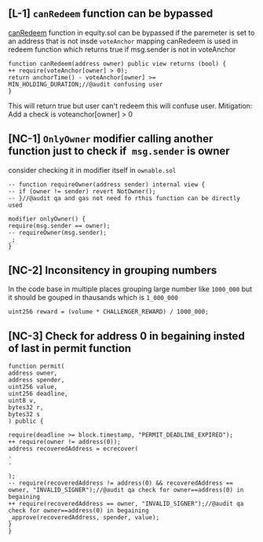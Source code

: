 
## [L-1] `canRedeem` function can be bypassed
[canRedeem](https://github.com/code-423n4/2023-04-frankencoin/blob/main/contracts/Equity.sol#L135) function in equity.sol can be bypassed if  the paremeter is set to an address that is not insde `voteAnchor` mapping
canRedeem is used in redeem function which returns true if msg.sender is not in voteAnchor
```git
function canRedeem(address owner) public view returns (bool) {
++ require(voteAnchor[owner] > 0);
return anchorTime() - voteAnchor[owner] >= MIN_HOLDING_DURATION;//@audit confusing user
}
```
This will return true but user can't redeem this will confuse user.
Mitigation: Add a check is voteanchor[owner] > 0




## [NC-1] `OnlyOwner` modifier calling another function just to check if` msg.sender` is owner
consider checking it in modifier itself in `ownable.sol`
```git
-- function requireOwner(address sender) internal view {
-- if (owner != sender) revert NotOwner();
-- }//@audit qa and gas not need fo rthis function can be directly used

modifier onlyOwner() {
require(msg.sender == owner);
-- requireOwner(msg.sender);
_;
}

```


## [NC-2] Inconsitency in grouping numbers 
In the code base in multiple places grouping large number like `1000_000` but it should be gouped in thausands which is `1_000_000`
```solidity
uint256 reward = (volume * CHALLENGER_REWARD) / 1000_000;
```

## [NC-3] Check for address 0 in begaining insted of last in permit function
```git
function permit(
address owner,
address spender,
uint256 value,
uint256 deadline,
uint8 v,
bytes32 r,
bytes32 s
) public {

require(deadline >= block.timestamp, "PERMIT_DEADLINE_EXPIRED");
++ require(owner != address(0));
address recoveredAddress = ecrecover(
.
.

);
-- require(recoveredAddress != address(0) && recoveredAddress == owner, "INVALID_SIGNER");//@audit qa check for owner==address(0) in begaining
++ require(recoveredAddress == owner, "INVALID_SIGNER");//@audit qa check for owner==address(0) in begaining
_approve(recoveredAddress, spender, value);
}
}
```
